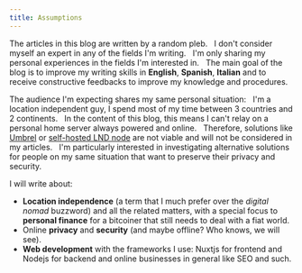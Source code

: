 ```yaml
---
title: Assumptions
---
```

The articles in this blog are written by a random pleb.  
I don't consider myself an expert in any of the fields I'm writing.  
I'm only sharing my personal experiences in the fields I'm interested in.  
The main goal of the blog is to improve my writing skills in **English**, **Spanish**, **Italian** and to receive constructive feedbacks to improve my knowledge and procedures.

The audience I'm expecting shares my same personal situation:  
I'm a location independent guy, I spend most of my time between 3 countries and 2 continents.  
In the content of this blog, this means I can't relay on a personal home server always powered and online.  
Therefore, solutions like [Umbrel](https://umbrel.com/) or [self-hosted LND node](https://github.com/lightningnetwork/lnd) are not viable and will not be considered in my articles.  
I'm particularly interested in investigating alternative solutions for people on my same situation that want to preserve their privacy and security.

I will write about:
- **Location independence** (a term that I much prefer over the *digital nomad* buzzword) and all the related matters, with a special focus to **personal finance** for a bitcoiner that still needs to deal with a fiat world.
- Online **privacy** and **security** (and maybe offline? Who knows, we will see).
- **Web development** with the frameworks I use: Nuxtjs for frontend and Nodejs for backend and online businesses in general like SEO and such.